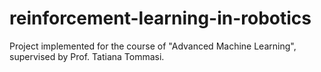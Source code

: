 # reinforcement-learning-in-robotics
Project implemented for the course of "Advanced Machine Learning", supervised by Prof. Tatiana Tommasi. 
